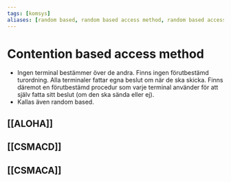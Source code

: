 ```yaml
---
tags: [komsys]
aliases: [random based, random based access method, random based accessmetod, contention based, contention based accessmetod]
---
```

# Contention based access method
- Ingen terminal bestämmer över de andra. Finns ingen förutbestämd turordning. Alla terminaler fattar egna beslut om när de ska skicka. Finns däremot en förutbestämd procedur som varje terminal använder för att själv fatta sitt beslut (om den ska sända eller ej).
- Kallas även random based.

## [[ALOHA]]

## [[CSMACD]]


## [[CSMACA]]



